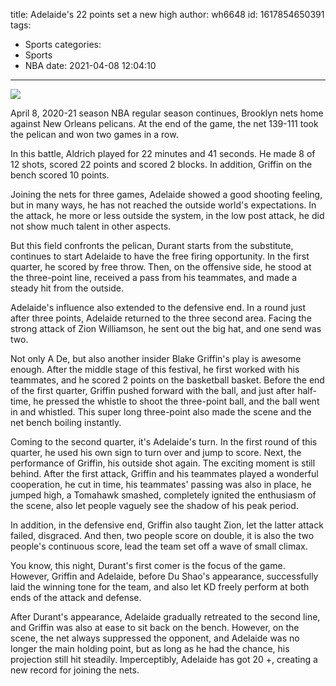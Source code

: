 title: Adelaide's 22 points set a new high
author: wh6648
id: 1617854650391
tags: 
- Sports
categories: 
- Sports
- NBA
date: 2021-04-08 12:04:10
---
![](https://p7.itc.cn/images01/20210408/42309eeaae3a479eb09a0efe7c687c30.jpeg)


April 8, 2020-21 season NBA regular season continues, Brooklyn nets home against New Orleans pelicans. At the end of the game, the net 139-111 took the pelican and won two games in a row.

In this battle, Aldrich played for 22 minutes and 41 seconds. He made 8 of 12 shots, scored 22 points and scored 2 blocks. In addition, Griffin on the bench scored 10 points.

Joining the nets for three games, Adelaide showed a good shooting feeling, but in many ways, he has not reached the outside world's expectations. In the attack, he more or less outside the system, in the low post attack, he did not show much talent in other aspects.

But this field confronts the pelican, Durant starts from the substitute, continues to start Adelaide to have the free firing opportunity. In the first quarter, he scored by free throw. Then, on the offensive side, he stood at the three-point line, received a pass from his teammates, and made a steady hit from the outside.

Adelaide's influence also extended to the defensive end. In a round just after three points, Adelaide returned to the three second area. Facing the strong attack of Zion Williamson, he sent out the big hat, and one send was two.

Not only A De, but also another insider Blake Griffin's play is awesome enough. After the middle stage of this festival, he first worked with his teammates, and he scored 2 points on the basketball basket. Before the end of the first quarter, Griffin pushed forward with the ball, and just after half-time, he pressed the whistle to shoot the three-point ball, and the ball went in and whistled. This super long three-point also made the scene and the net bench boiling instantly.

Coming to the second quarter, it's Adelaide's turn. In the first round of this quarter, he used his own sign to turn over and jump to score. Next, the performance of Griffin, his outside shot again. The exciting moment is still behind. After the first attack, Griffin and his teammates played a wonderful cooperation, he cut in time, his teammates' passing was also in place, he jumped high, a Tomahawk smashed, completely ignited the enthusiasm of the scene, also let people vaguely see the shadow of his peak period.

In addition, in the defensive end, Griffin also taught Zion, let the latter attack failed, disgraced. And then, two people score on double, it is also the two people's continuous score, lead the team set off a wave of small climax.

You know, this night, Durant's first comer is the focus of the game. However, Griffin and Adelaide, before Du Shao's appearance, successfully laid the winning tone for the team, and also let KD freely perform at both ends of the attack and defense.

After Durant's appearance, Adelaide gradually retreated to the second line, and Griffin was also at ease to sit back on the bench. However, on the scene, the net always suppressed the opponent, and Adelaide was no longer the main holding point, but as long as he had the chance, his projection still hit steadily. Imperceptibly, Adelaide has got 20 +, creating a new record for joining the nets.

